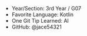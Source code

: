 - Year/Section: 3rd Year / G07
- Favorite Language: Kotlin	
- One Git Tip Learned: AI
- GitHub: @jace54321